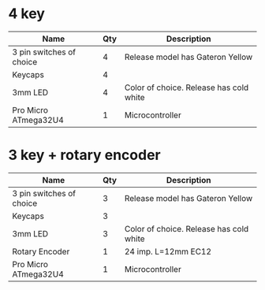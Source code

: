 # 4 key
|Name|Qty|Description|
|----|---|-----------|
|3 pin switches of choice|4|Release model has Gateron Yellow|
|Keycaps|4|
|3mm LED|4|Color of choice. Release has cold white|
|Pro Micro ATmega32U4|1|Microcontroller|


# 3 key + rotary encoder
|Name|Qty|Description|
|----|---|-----------|
|3 pin switches of choice|3|Release model has Gateron Yellow|
|Keycaps|3|
|3mm LED|3|Color of choice. Release has cold white|
|Rotary Encoder|1|24 imp. L=12mm EC12|
|Pro Micro ATmega32U4|1|Microcontroller|

